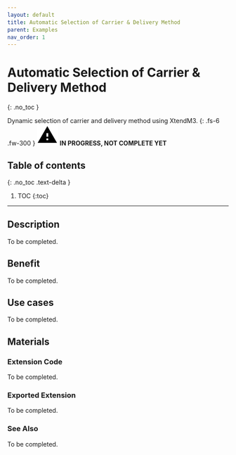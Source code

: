 ```yaml
---
layout: default
title: Automatic Selection of Carrier & Delivery Method
parent: Examples
nav_order: 1
---
```


# Automatic Selection of Carrier & Delivery Method
{: .no_toc }

Dynamic selection of carrier and delivery method using XtendM3.
{: .fs-6 .fw-300 }
![](/assets/images/warning-24px.svg) **️IN PROGRESS, NOT COMPLETE YET**

## Table of contents
{: .no_toc .text-delta }

1. TOC
{:toc}

---

## Description
To be completed.

## Benefit
To be completed.

## Use cases
To be completed.

## Materials
### Extension Code
To be completed.

### Exported Extension
To be completed.

### See Also
To be completed.
